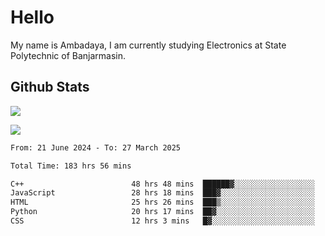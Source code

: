 # Hello

My name is Ambadaya, I am currently studying Electronics at State Polytechnic of Banjarmasin.

## Github Stats
![](https://komarev.com/ghpvc/?username=vorkey&color=41B883&style=for-the-badge)

![](https://readme-stat-vorkey.vercel.app/api/top-langs/?username=vorkey&theme=vue-dark&count_private=true&langs_count=6&size_weight=0.75&count_weight=0.25&layout=compact)

<!-- 
- 👯 I’m looking to collaborate on ... 
- 🤔 I’m looking for help with ...
- 💬 Ask me about ...
- 📫 How to reach me: ...
- 😄 Pronouns: ...
- ⚡ Fun fact: ... -->

<!--START_SECTION:waka-->

```txt
From: 21 June 2024 - To: 27 March 2025

Total Time: 183 hrs 56 mins

C++                        48 hrs 48 mins  ██████▓░░░░░░░░░░░░░░░░░░   26.18 %
JavaScript                 28 hrs 18 mins  ███▓░░░░░░░░░░░░░░░░░░░░░   15.18 %
HTML                       25 hrs 26 mins  ███▒░░░░░░░░░░░░░░░░░░░░░   13.65 %
Python                     20 hrs 17 mins  ██▓░░░░░░░░░░░░░░░░░░░░░░   10.88 %
CSS                        12 hrs 3 mins   █▓░░░░░░░░░░░░░░░░░░░░░░░   06.47 %
```

<!--END_SECTION:waka-->
